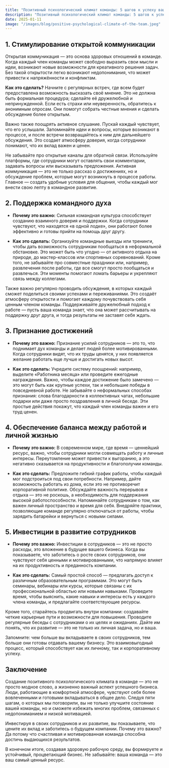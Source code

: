 ```yaml
---  
title: "Позитивный психологический климат команды: 5 шагов к успеху вашего бизнеса"  
description: "Позитивный психологический климат команды: 5 шагов к успеху вашего бизнеса"  
date: 2025-01-11
image: "/images/blog/positive-psychological-climate-of-the-team.jpeg" 
---
```


## 1. Стимулирование открытой коммуникации

Открытая коммуникация — это основа здоровых отношений в команде. Когда каждый член команды может свободно выразить свои мысли и идеи, возникают новые возможности для креативного решения задач. Без такой открытости легко возникают недопонимания, что может привести к напряжённости и конфликтам.

**Как это сделать?** Начните с регулярных встреч, где всем будет предоставлена возможность высказать своё мнение. Это не должна быть формальная процедура; сделайте её дружелюбной и непринужденной. Если есть страхи или неуверенность, обратитесь к анонимным опросам. Они помогут собрать честные мнения и сделать обсуждение более открытым.

Важно также поощрять активное слушание. Пускай каждый чувствует, что его услышали. Запоминайте идеи и вопросы, которые возникают в процессе, и после встречи возвращайтесь к ним для дальнейшего обсуждения. Это создает атмосферу доверия, когда сотрудники понимают, что их вклад важен и ценен.

Не забывайте про открытые каналы для обратной связи. Используйте платформы, где сотрудники могут оставлять свои комментарии, задавать вопросы или высказывать предложения. Активная коммуникация — это не только рассказ о достижениях, но и обсуждение проблем, которые могут возникнуть в процессе работы. Главное — создать удобные условия для общения, чтобы каждый мог внести свою лепту в командное развитие.
## 2. Поддержка командного духа

- **Почему это важно:** Сильная командная культура способствует созданию взаимного доверия и поддержки. Когда сотрудники чувствуют, что находятся «в одной лодке», они работают более эффективно и готовы прийти на помощь друг другу.

- **Как это сделать:** Организуйте командные выезды или тренинги, чтобы дать возможность сотрудникам пообщаться в неформальной обстановке. Это может быть что угодно — от активного отдыха на природе, до мастер-классов или спортивных соревнований. Кроме того, не забывайте про совместные праздники или, например, развлечения после работы, где все смогут просто пообщаться и развлечься. Эти моменты помогают ломать барьеры и укрепляют связь между коллегами. 

Также важно регулярно проводить обсуждения, в которых каждый сможет поделиться своими успехами и переживаниями. Это создаёт атмосферу открытости и помогает каждому почувствовать себя ценным членом команды. Поддерживайте дружелюбный подход к работе — пусть ваша команда знает, что она может рассчитывать на поддержку друг друга, и тогда результаты не заставят себя ждать.
## 3. Признание достижений

- **Почему это важно:** Признание усилий сотрудников — это то, что поднимает дух команды и делает людей более мотивированными. Когда сотрудники видят, что их труды ценятся, у них появляется желание работать еще лучше и достигать новых высот.

- **Как это сделать:** Учредите систему поощрений: например, выделите «Работника месяца» или проведите ежегодные награждения. Важно, чтобы каждое достижение было замечено — это могут быть как крупные успехи, так и небольшие победы в повседневной работе. Не забывайте о неформальных способах признания: слова благодарности в коллективных чатах, небольшие подарки или даже просто поздравления в личной беседе. Эти простые действия покажут, что каждый член команды важен и его труд ценен.
## 4. Обеспечение баланса между работой и личной жизнью

- **Почему это важно:** В современном мире, где время — ценнейший ресурс, важно, чтобы сотрудники могли совмещать работу и личные интересы. Переутомление может привести к выгоранию, а это негативно сказывается на продуктивности и благополучии команды.

- **Как это сделать:** Предложите гибкий график работы, чтобы каждый мог подстроиться под свои потребности. Например, дайте возможность работать из дома, если это не противоречит корпоративной политике. Обсуждайте важность перерывов и отдыха — это не роскошь, а необходимость для поддержания высокой работоспособности. Напоминайте сотрудникам о том, как важен личный пространство и время для себя. Внедряйте практики, позволяющие команде регулярно отключаться от работы, чтобы зарядить батарейки и вернуться с новыми силами.
## 5. Инвестиции в развитие сотрудников

- **Почему это важно:** Инвестиции в сотрудников — это не просто расходы, это вложение в будущее вашего бизнеса. Когда вы показываете, что заботитесь о росте своих сотрудников, они чувствуют себя ценными и мотивированными, что напрямую влияет на их продуктивность и преданность компании.

- **Как это сделать:** Самый простой способ — предлагать доступ к различным образовательным программам. Это могут быть семинары, вебинары или курсы, которые связаны с их профессиональной областью или новыми навыками. Проведите время, чтобы выяснить, какие навыки и интересы есть у каждого члена команды, и предлагайте соответствующие ресурсы.

Кроме того, старайтесь продвигать внутри компании: создавайте четкие карьерные пути и возможности для повышения. Проводите регулярные беседы с сотрудниками о их целях и ожиданиях. Дайте им понять, что их развитие — это не только их личная задача, но и ваша.

Запомните: чем больше вы вкладываете в своих сотрудников, тем больше они готовы отдавать вашему бизнесу. Это взаимовыгодный процесс, который способствует как их личному, так и корпоративному успеху.
## Заключение

Создание позитивного психологического климата в команде — это не просто модное слово, а жизненно важный аспект успешного бизнеса. Люди, работающие в комфортной атмосфере, чувствуют себя более вовлеченными и готовыми вкладываться в общее дело. Следуя пяти шагам, о которых мы поговорили, вы не только улучшите состояние вашей команды, но и сможете избежать многих проблем, связанных с недопониманием и низкой мотивацией. 

Инвестируя в своих сотрудников и их развитие, вы показываете, что цените их вклад и заботитесь о будущем компании. Почему это важно? Да потому что счастливая и мотивированная команда способна достичь выдающихся результатов. 

В конечном итоге, создавая здоровую рабочую среду, вы формируете и устойчивый, процветающий бизнес. Не забывайте: ваша команда — это ваш самый ценный ресурс.